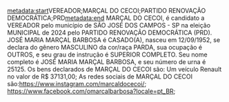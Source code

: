 <metadata:start>VEREADOR;MARÇAL DO CECOI;PARTIDO RENOVAÇÃO DEMOCRÁTICA;PRD<metadata:end>
MARÇAL DO CECOI, é candidato a VEREADOR pelo município de SÃO JOSÉ DOS CAMPOS - SP na eleição MUNICIPAL de 2024 pelo PARTIDO RENOVAÇÃO DEMOCRÁTICA (PRD). JOSÉ MARIA MARÇAL BARBOSA é CASADO(A), nasceu em 12/09/1952, se declara do gênero MASCULINO da cor/raça PARDA, sua ocupação é OUTROS, e seu grau de instrução é SUPERIOR COMPLETO. Seu nome completo é JOSÉ MARIA MARÇAL BARBOSA, e seu número de urna é 25125.
Os bens declarados de MARÇAL DO CECOI são: Um veículo Renault no valor de R$ 37131,00; 
As redes sociais de MARÇAL DO CECOI são:https://www.instagram.com/marcaldocecoi/; https://www.facebook.com/omarcalbarbosa?locale=pt_BR;